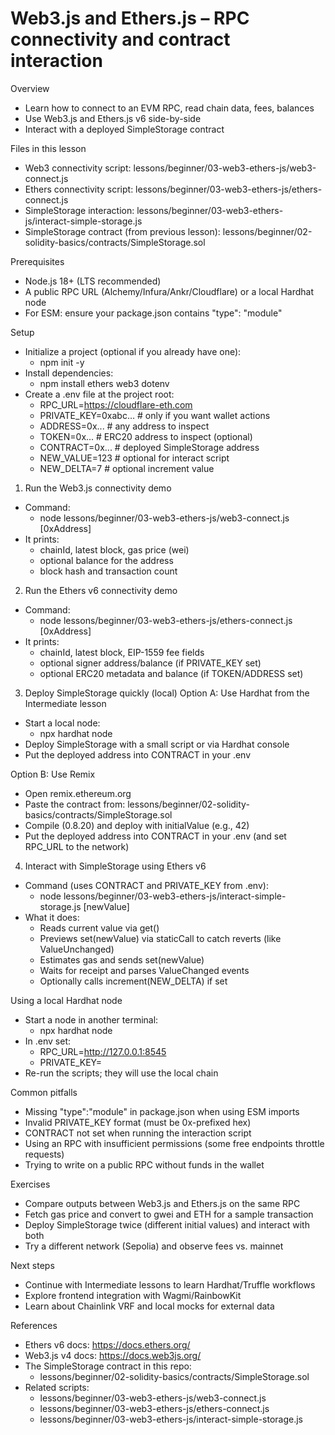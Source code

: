 # Web3.js and Ethers.js – RPC connectivity and contract interaction

Overview
- Learn how to connect to an EVM RPC, read chain data, fees, balances
- Use Web3.js and Ethers.js v6 side-by-side
- Interact with a deployed SimpleStorage contract

Files in this lesson
- Web3 connectivity script: lessons/beginner/03-web3-ethers-js/web3-connect.js
- Ethers connectivity script: lessons/beginner/03-web3-ethers-js/ethers-connect.js
- SimpleStorage interaction: lessons/beginner/03-web3-ethers-js/interact-simple-storage.js
- SimpleStorage contract (from previous lesson): lessons/beginner/02-solidity-basics/contracts/SimpleStorage.sol

Prerequisites
- Node.js 18+ (LTS recommended)
- A public RPC URL (Alchemy/Infura/Ankr/Cloudflare) or a local Hardhat node
- For ESM: ensure your package.json contains "type": "module"

Setup
- Initialize a project (optional if you already have one):
  - npm init -y
- Install dependencies:
  - npm install ethers web3 dotenv
- Create a .env file at the project root:
  - RPC_URL=https://cloudflare-eth.com
  - PRIVATE_KEY=0xabc...        # only if you want wallet actions
  - ADDRESS=0x...               # any address to inspect
  - TOKEN=0x...                 # ERC20 address to inspect (optional)
  - CONTRACT=0x...              # deployed SimpleStorage address
  - NEW_VALUE=123               # optional for interact script
  - NEW_DELTA=7                 # optional increment value

1) Run the Web3.js connectivity demo
- Command:
  - node lessons/beginner/03-web3-ethers-js/web3-connect.js [0xAddress]
- It prints:
  - chainId, latest block, gas price (wei)
  - optional balance for the address
  - block hash and transaction count

2) Run the Ethers v6 connectivity demo
- Command:
  - node lessons/beginner/03-web3-ethers-js/ethers-connect.js [0xAddress]
- It prints:
  - chainId, latest block, EIP-1559 fee fields
  - optional signer address/balance (if PRIVATE_KEY set)
  - optional ERC20 metadata and balance (if TOKEN/ADDRESS set)

3) Deploy SimpleStorage quickly (local)
Option A: Use Hardhat from the Intermediate lesson
- Start a local node:
  - npx hardhat node
- Deploy SimpleStorage with a small script or via Hardhat console
- Put the deployed address into CONTRACT in your .env

Option B: Use Remix
- Open remix.ethereum.org
- Paste the contract from: lessons/beginner/02-solidity-basics/contracts/SimpleStorage.sol
- Compile (0.8.20) and deploy with initialValue (e.g., 42)
- Put the deployed address into CONTRACT in your .env (and set RPC_URL to the network)

4) Interact with SimpleStorage using Ethers v6
- Command (uses CONTRACT and PRIVATE_KEY from .env):
  - node lessons/beginner/03-web3-ethers-js/interact-simple-storage.js [newValue]
- What it does:
  - Reads current value via get()
  - Previews set(newValue) via staticCall to catch reverts (like ValueUnchanged)
  - Estimates gas and sends set(newValue)
  - Waits for receipt and parses ValueChanged events
  - Optionally calls increment(NEW_DELTA) if set

Using a local Hardhat node
- Start a node in another terminal:
  - npx hardhat node
- In .env set:
  - RPC_URL=http://127.0.0.1:8545
  - PRIVATE_KEY=<one of the printed private keys from the node>
- Re-run the scripts; they will use the local chain

Common pitfalls
- Missing "type":"module" in package.json when using ESM imports
- Invalid PRIVATE_KEY format (must be 0x-prefixed hex)
- CONTRACT not set when running the interaction script
- Using an RPC with insufficient permissions (some free endpoints throttle requests)
- Trying to write on a public RPC without funds in the wallet

Exercises
- Compare outputs between Web3.js and Ethers.js on the same RPC
- Fetch gas price and convert to gwei and ETH for a sample transaction
- Deploy SimpleStorage twice (different initial values) and interact with both
- Try a different network (Sepolia) and observe fees vs. mainnet

Next steps
- Continue with Intermediate lessons to learn Hardhat/Truffle workflows
- Explore frontend integration with Wagmi/RainbowKit
- Learn about Chainlink VRF and local mocks for external data

References
- Ethers v6 docs: https://docs.ethers.org/
- Web3.js v4 docs: https://docs.web3js.org/
- The SimpleStorage contract in this repo:
  - lessons/beginner/02-solidity-basics/contracts/SimpleStorage.sol
- Related scripts:
  - lessons/beginner/03-web3-ethers-js/web3-connect.js
  - lessons/beginner/03-web3-ethers-js/ethers-connect.js
  - lessons/beginner/03-web3-ethers-js/interact-simple-storage.js